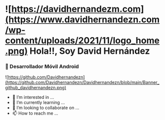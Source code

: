 # ![https://davidhernandezm.com](https://www.davidhernandezn.com/wp-content/uploads/2021/11/logo_home.png) Hola!!, Soy David Hernández
### 📱 Desarrollador Móvil Android 


![https://github.com/Davidhernandezn](https://github.com/Davidhernandezn/Davidhernandezn/blob/main/Banner_github_davidhernandezn.png)

- 👀 I’m interested in ...
- 🌱 I’m currently learning ...
- 💞️ I’m looking to collaborate on ...
- 📫 How to reach me ...

<!---
Davidhernandezn/Davidhernandezn is a ✨ special ✨ repository because its `README.md` (this file) appears on your GitHub profile.
You can click the Preview link to take a look at your changes.
--->
